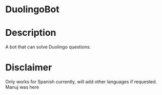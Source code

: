 # DuolingoBot

# Description

A bot that can solve Duolingo questions.

# Disclaimer

Only works for Spanish currently, will add other languages if requested. Manuj was here
